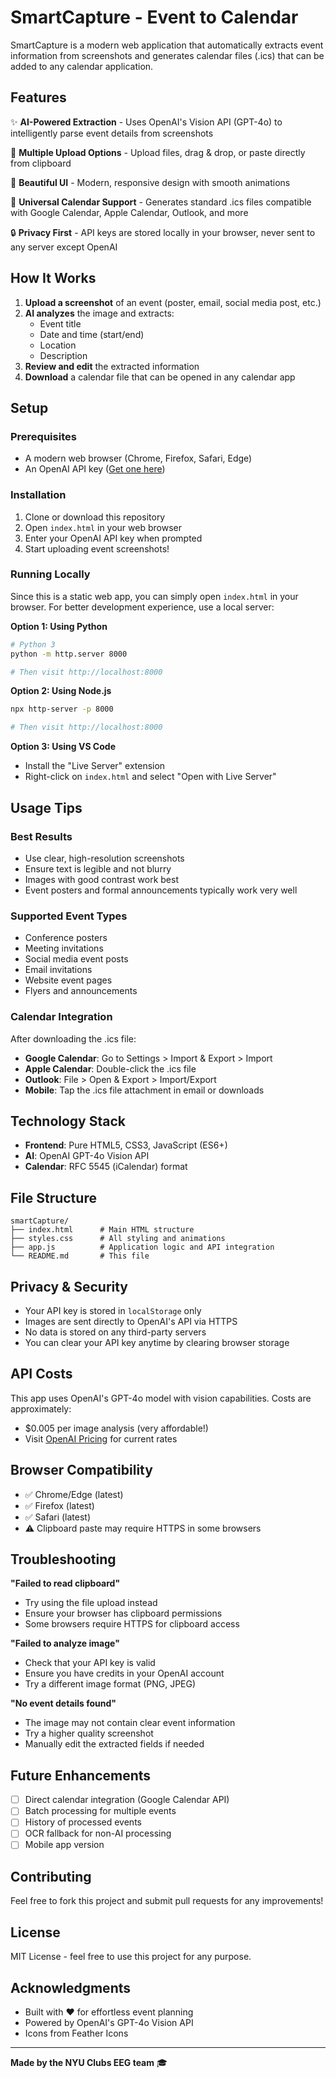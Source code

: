 # SmartCapture - Event to Calendar

SmartCapture is a modern web application that automatically extracts event information from screenshots and generates calendar files (.ics) that can be added to any calendar application.

## Features

✨ **AI-Powered Extraction** - Uses OpenAI's Vision API (GPT-4o) to intelligently parse event details from screenshots

📸 **Multiple Upload Options** - Upload files, drag & drop, or paste directly from clipboard

🎨 **Beautiful UI** - Modern, responsive design with smooth animations

📅 **Universal Calendar Support** - Generates standard .ics files compatible with Google Calendar, Apple Calendar, Outlook, and more

🔒 **Privacy First** - API keys are stored locally in your browser, never sent to any server except OpenAI

## How It Works

1. **Upload a screenshot** of an event (poster, email, social media post, etc.)
2. **AI analyzes** the image and extracts:
   - Event title
   - Date and time (start/end)
   - Location
   - Description
3. **Review and edit** the extracted information
4. **Download** a calendar file that can be opened in any calendar app

## Setup

### Prerequisites

- A modern web browser (Chrome, Firefox, Safari, Edge)
- An OpenAI API key ([Get one here](https://platform.openai.com/api-keys))

### Installation

1. Clone or download this repository
2. Open `index.html` in your web browser
3. Enter your OpenAI API key when prompted
4. Start uploading event screenshots!

### Running Locally

Since this is a static web app, you can simply open `index.html` in your browser. For better development experience, use a local server:

**Option 1: Using Python**
```bash
# Python 3
python -m http.server 8000

# Then visit http://localhost:8000
```

**Option 2: Using Node.js**
```bash
npx http-server -p 8000

# Then visit http://localhost:8000
```

**Option 3: Using VS Code**
- Install the "Live Server" extension
- Right-click on `index.html` and select "Open with Live Server"

## Usage Tips

### Best Results
- Use clear, high-resolution screenshots
- Ensure text is legible and not blurry
- Images with good contrast work best
- Event posters and formal announcements typically work very well

### Supported Event Types
- Conference posters
- Meeting invitations
- Social media event posts
- Email invitations
- Website event pages
- Flyers and announcements

### Calendar Integration
After downloading the .ics file:
- **Google Calendar**: Go to Settings > Import & Export > Import
- **Apple Calendar**: Double-click the .ics file
- **Outlook**: File > Open & Export > Import/Export
- **Mobile**: Tap the .ics file attachment in email or downloads

## Technology Stack

- **Frontend**: Pure HTML5, CSS3, JavaScript (ES6+)
- **AI**: OpenAI GPT-4o Vision API
- **Calendar**: RFC 5545 (iCalendar) format

## File Structure

```
smartCapture/
├── index.html      # Main HTML structure
├── styles.css      # All styling and animations
├── app.js          # Application logic and API integration
└── README.md       # This file
```

## Privacy & Security

- Your API key is stored in `localStorage` only
- Images are sent directly to OpenAI's API via HTTPS
- No data is stored on any third-party servers
- You can clear your API key anytime by clearing browser storage

## API Costs

This app uses OpenAI's GPT-4o model with vision capabilities. Costs are approximately:
- $0.005 per image analysis (very affordable!)
- Visit [OpenAI Pricing](https://openai.com/pricing) for current rates

## Browser Compatibility

- ✅ Chrome/Edge (latest)
- ✅ Firefox (latest)
- ✅ Safari (latest)
- ⚠️ Clipboard paste may require HTTPS in some browsers

## Troubleshooting

**"Failed to read clipboard"**
- Try using the file upload instead
- Ensure your browser has clipboard permissions
- Some browsers require HTTPS for clipboard access

**"Failed to analyze image"**
- Check that your API key is valid
- Ensure you have credits in your OpenAI account
- Try a different image format (PNG, JPEG)

**"No event details found"**
- The image may not contain clear event information
- Try a higher quality screenshot
- Manually edit the extracted fields if needed

## Future Enhancements

- [ ] Direct calendar integration (Google Calendar API)
- [ ] Batch processing for multiple events
- [ ] History of processed events
- [ ] OCR fallback for non-AI processing
- [ ] Mobile app version

## Contributing

Feel free to fork this project and submit pull requests for any improvements!

## License

MIT License - feel free to use this project for any purpose.

## Acknowledgments

- Built with ❤️ for effortless event planning
- Powered by OpenAI's GPT-4o Vision API
- Icons from Feather Icons

---

**Made by the NYU Clubs EEG team** 🎓


